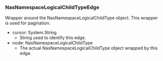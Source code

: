 ### NasNamespaceLogicalChildTypeEdge
Wrapper around the NasNamespaceLogicalChildType object. This wrapper is used for pagination.

- cursor: System.String
  - String used to identify this edge.
- node: NasNamespaceLogicalChildType
  - The actual NasNamespaceLogicalChildType object wrapped by this edge.

